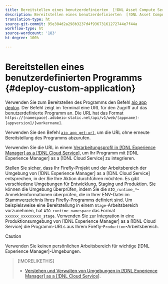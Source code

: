 ```yaml
---
title: Bereitstellen eines benutzerdefinierten  [!DNL Asset Compute Service] -Programms
description: Bereitstellen eines benutzerdefinierten  [!DNL Asset Compute Service] -Programms.
translation-type: ht
source-git-commit: 95e384d2a298b3237d4f93673161272744e7f44a
workflow-type: ht
source-wordcount: '183'
ht-degree: 100%

---
```



# Bereitstellen eines benutzerdefinierten Programms {#deploy-custom-application}

Verwenden Sie zum Bereitstellen des Programms den Befehl [aio app deploy](https://github.com/adobe/aio-cli#aio-appdeploy). Der Befehl zeigt im Terminal eine URL für den Zugriff auf das benutzerdefinierte Programm an. Die URL hat das Format `https://[namespace].adobeio-static.net/api/v1/web/[appname]-[appversion]/[workername]`.

Verwenden Sie den Befehl [`aio app get-url`](https://github.com/adobe/aio-cli#aio-appget-url-action), um die URL ohne erneute Bereitstellung des Programms abzurufen.

Verwenden Sie die URL in einem [Verarbeitungsprofil in  [!DNL Experience Manager]  as a  [!DNL Cloud Service]](https://experienceleague.adobe.com/docs/experience-manager-cloud-service/assets/manage/asset-microservices-configure-and-use.html?lang=de), um Ihr Programm mit [!DNL Experience Manager] as a [!DNL Cloud Service] zu integrieren.

Stellen Sie sicher, dass Ihr Firefly-Projekt und der Arbeitsbereich der Umgebung von [!DNL Experience Manager] as a [!DNL Cloud Service] entsprechen, in der Sie Ihre Aktion durchführen möchten. Es gibt verschiedene Umgebungen für Entwicklung, Staging und Produktion. Sie können die Umgebung überprüfen, indem Sie die `AIO_runtime_*`-Anmeldeinformationen überprüfen, die in Ihrer ENV-Datei im Stammverzeichnis Ihres Firefly-Programms definiert sind. Um beispielsweise eine Bereitstellung in einem `Stage`-Arbeitsbereich vorzunehmen, hat `AIO_runtime_namespace` das Format `xxxxxx_xxxxxxxxx_stage`. Verwenden Sie zur Integration in eine Produktionsumgebung von [!DNL Experience Manager] as a [!DNL Cloud Service] die Programm-URLs aus Ihrem Firefly-`Production`-Arbeitsbereich.

>[!CAUTION]
>
>Verwenden Sie keinen persönlichen Arbeitsbereich für wichtige [!DNL Experience Manager]-Umgebungen.

>[!MORELIKETHIS]
>
>* [Verstehen und Verwalten von Umgebungen in  [!DNL Experience Manager]  as a  [!DNL Cloud Service]](https://experienceleague.adobe.com/docs/experience-manager-cloud-service/implementing/using-cloud-manager/manage-environments.html?lang=de).

